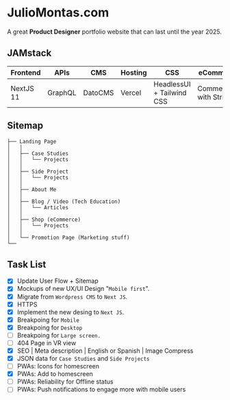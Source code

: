# JulioMontas.com
A great **Product Designer** portfolio website that can last until the year 2025.  


## JAMstack
Frontend | APIs | CMS | Hosting | CSS | eCommerce
---|---|---|---|---|---|
NextJS 11 | GraphQL | DatoCMS | Vercel | HeadlessUI + Tailwind CSS | Commerce.js with Stripe


## Sitemap
```
├── Landing Page
│   │
│   ├── Case Studies
│   │   └── Projects
│   │
│   ├── Side Project
│   │   └── Projects
│   │
│   ├── About Me
│   │
│   ├── Blog / Video (Tech Education)
│   │   └── Articles
│   │
│   ├── Shop (eCommerce)
│   │   └── Projects
│   │
│   └── Promotion Page (Marketing stuff)
└──        
```

## Task List
- [x] Update User Flow + Sitemap
- [x] Mockups of new UX/UI Design "`Mobile first`".
- [x] Migrate from `Wordpress CMS` to `Next JS`.
- [x] HTTPS
- [x] Implement the new desing to `Next JS`.
- [x] Breakpoing for `Mobile`
- [x] Breakpoing for `Desktop`
- [ ] Breakpoing for `Large screen.`
- [ ] 404 Page in VR view
- [x] SEO
      | Meta description
      | English or Spanish
      | Image Compress
- [x] JSON data for `Case Studies` and `Side Projects`
- [ ] PWAs: Icons for homescreen
- [x] PWAs: Add to homescreen
- [ ] PWAs: Reliability for Offline status
- [ ] PWAs: Push notifications to engage more with mobile users
